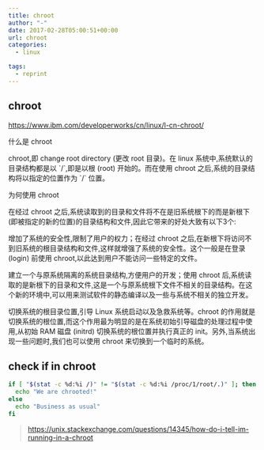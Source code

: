```yaml
---
title: chroot
author: "-"
date: 2017-02-28T05:00:51+00:00
url: chroot
categories:
  - linux

tags:
  - reprint
---
```

## chroot
https://www.ibm.com/developerworks/cn/linux/l-cn-chroot/

什么是 chroot
  
chroot,即 change root directory (更改 root 目录)。在 linux 系统中,系统默认的目录结构都是以 \`/\`,即是以根 (root) 开始的。而在使用 chroot 之后,系统的目录结构将以指定的位置作为 \`/\` 位置。

为何使用 chroot
  
在经过 chroot 之后,系统读取到的目录和文件将不在是旧系统根下的而是新根下(即被指定的新的位置)的目录结构和文件,因此它带来的好处大致有以下3个: 

增加了系统的安全性,限制了用户的权力；在经过 chroot 之后,在新根下将访问不到旧系统的根目录结构和文件,这样就增强了系统的安全性。这个一般是在登录 (login) 前使用 chroot,以此达到用户不能访问一些特定的文件。
  
建立一个与原系统隔离的系统目录结构,方便用户的开发；使用 chroot 后,系统读取的是新根下的目录和文件,这是一个与原系统根下文件不相关的目录结构。在这个新的环境中,可以用来测试软件的静态编译以及一些与系统不相关的独立开发。
  
切换系统的根目录位置,引导 Linux 系统启动以及急救系统等。chroot 的作用就是切换系统的根位置,而这个作用最为明显的是在系统初始引导磁盘的处理过程中使用,从初始 RAM 磁盘 (initrd) 切换系统的根位置并执行真正的 init。另外,当系统出现一些问题时,我们也可以使用 chroot 来切换到一个临时的系统。

## check if in chroot

```bash
if [ "$(stat -c %d:%i /)" != "$(stat -c %d:%i /proc/1/root/.)" ]; then
  echo "We are chrooted!"
else
  echo "Business as usual"
fi

```
>https://unix.stackexchange.com/questions/14345/how-do-i-tell-im-running-in-a-chroot
